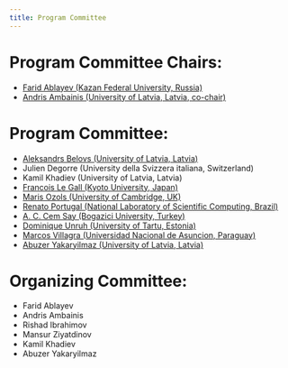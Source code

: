 ```yaml
---
title: Program Committee
---
```


# Program Committee Chairs:

* [Farid Ablayev (Kazan Federal University, Russia)][Ablayev]
* [Andris Ambainis (University of Latvia, Latvia, co-chair)][Ambainis]

# Program Committee:

* [Aleksandrs Belovs (University of Latvia, Latvia)][Belovs]
* Julien Degorre (University della Svizzera italiana, Switzerland)
* Kamil	Khadiev (University of Latvia, Latvia)
* [Francois Le Gall (Kyoto University, Japan)][Le-Gall]
* [Maris Ozols (University of Cambridge, UK)][Ozols]
* [Renato Portugal (National Laboratory of Scientific Computing, Brazil)][Portugal]
* [A. C. Cem Say (Bogazici University, Turkey)][Say]
* [Dominique Unruh (University of Tartu, Estonia)][Unruh]
* [Marcos Villagra (Universidad Nacional de Asuncion, Paraguay)][Villagra]
* [Abuzer Yakaryilmaz (University of Latvia, Latvia)][Yakaryilmaz]

# Organizing Committee:


* Farid Ablayev
* Andris Ambainis
* Rishad Ibrahimov
* Mansur Ziyatdinov
* Kamil Khadiev
* Abuzer Yakaryilmaz

[Ablayev]: http://kpfu.ru/Farid.Ablayev?p_lang=2
[Ambainis]: http://home.lu.lv/~ambainis/
[Belovs]: http://home.lu.lv/~belovs/index.html
[Le-Gall]: http://www.francoislegall.com/
[Ozols]: http://home.lu.lv/~sd20008/
[Portugal]: http://www.lncc.br/~portugal/
[Say]: http://www.cmpe.boun.edu.tr/~say/
[Unruh]: http://www.cmpe.boun.edu.tr/~say/
[Villagra]: https://sites.google.com/site/marcosvillagrahome/home
[Yakaryilmaz]: http://abuzer.yakaryilmaz.com
